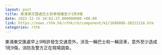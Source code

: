 ```yaml
---
layout: post
title: 東涌東交匯處巴士貨車相撞至少1死9傷
date: 2022-12-16 10:01:27.000000000 +08:00
link: https://news.rthk.hk/rthk/ch/component/k2/1680088-20221216.htm
categories: rthk
---
```


東涌東交匯處早上9時許發生交通意外，涉及一輛巴士和一輛貨車，意外至少造成1死9傷，消防及警方正在現場調查。
